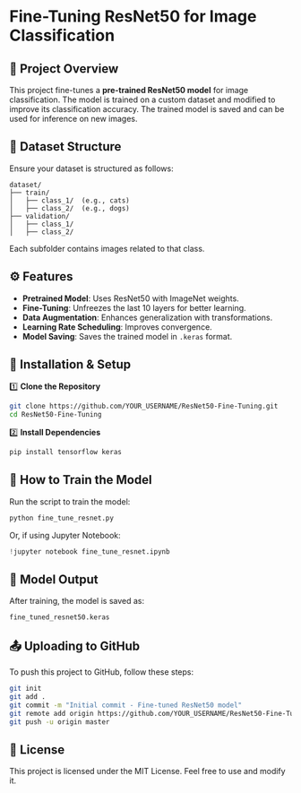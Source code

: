 # Fine-Tuning ResNet50 for Image Classification

## 📌 Project Overview
This project fine-tunes a **pre-trained ResNet50 model** for image classification. The model is trained on a custom dataset and modified to improve its classification accuracy. The trained model is saved and can be used for inference on new images.

## 📂 Dataset Structure
Ensure your dataset is structured as follows:
```
dataset/
├── train/
│   ├── class_1/  (e.g., cats)
│   ├── class_2/  (e.g., dogs)
├── validation/
│   ├── class_1/
│   ├── class_2/
```
Each subfolder contains images related to that class.

## ⚙️ Features
- **Pretrained Model**: Uses ResNet50 with ImageNet weights.
- **Fine-Tuning**: Unfreezes the last 10 layers for better learning.
- **Data Augmentation**: Enhances generalization with transformations.
- **Learning Rate Scheduling**: Improves convergence.
- **Model Saving**: Saves the trained model in `.keras` format.

## 🚀 Installation & Setup
1️⃣ **Clone the Repository**
```bash
git clone https://github.com/YOUR_USERNAME/ResNet50-Fine-Tuning.git
cd ResNet50-Fine-Tuning
```

2️⃣ **Install Dependencies**
```bash
pip install tensorflow keras
```

## 🔧 How to Train the Model
Run the script to train the model:
```bash
python fine_tune_resnet.py
```
Or, if using Jupyter Notebook:
```python
!jupyter notebook fine_tune_resnet.ipynb
```

## 💾 Model Output
After training, the model is saved as:
```
fine_tuned_resnet50.keras
```

## 📤 Uploading to GitHub
To push this project to GitHub, follow these steps:
```bash
git init
git add .
git commit -m "Initial commit - Fine-tuned ResNet50 model"
git remote add origin https://github.com/YOUR_USERNAME/ResNet50-Fine-Tuning.git
git push -u origin master
```

## 📄 License
This project is licensed under the MIT License. Feel free to use and modify it.



